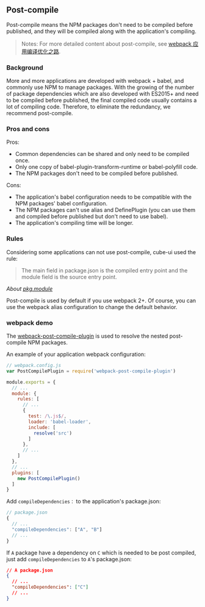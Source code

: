 ## Post-compile

Post-compile means the NPM packages don't need to be compiled before published, and they will be compiled along with the application's compiling.

> Notes: For more detailed content about post-compile, see [webpack 应用编译优化之路](https://github.com/DDFE/DDFE-blog/issues/23).

### Background

More and more applications are developed with webpack + babel, and commonly use NPM to manage packages. With the growing of the number of package dependencies which are also developed with ES2015+ and need to be compiled before published, the final compiled code usually contains a lot of compiling code. Therefore, to eliminate the redundancy, we recommend post-compile.

### Pros and cons

Pros:

- Common dependencies can be shared and only need to be compiled once.
- Only one copy of babel-plugin-transform-runtime or babel-polyfill code.
- The NPM packages don't need to be compiled before published.

Cons:

- The application's babel configuration needs to be compatible with  the NPM packages' babel configuration.
- The NPM packages can't use alias and DefinePlugin (you can use them and compiled before published but don't need to use babel).
- The application's compiling time will be longer.

### Rules

Considering some applications can not use post-compile, cube-ui used the rule:

> The main field in package.json is the compiled entry point and the module field is the source entry point.

_About [pkg.module](https://github.com/rollup/rollup/wiki/pkg.module)_

Post-compile is used by default if you use webpack 2+. Of course, you can use the webpack alias configuration to change the default behavior.

### webpack demo

The [webpack-post-compile-plugin](https://www.npmjs.com/package/webpack-post-compile-plugin) is used to resolve the nested post-compile NPM packages.

An example of your application webpack configuration:

```js
// webpack.config.js
var PostCompilePlugin = require('webpack-post-compile-plugin')

module.exports = {
  // ...
  module: {
    rules: [
      // ...
      {
        test: /\.js$/,
        loader: 'babel-loader',
        include: [
          resolve('src')
        ]
      },
      // ...
    ]
  },
  // ...
  plugins: [
    new PostCompilePlugin()
  ]
}
```

Add `compileDependencies：` to the application's package.json:

```js
// package.json
{
  // ...
  "compileDependencies": ["A", "B"]
  // ...
}
```


If `A` package have a dependency on `C` which is needed to be post compiled, just add `compileDependencies` to `A`'s  package.json:

```json
// A package.json
{
  // ...
  "compileDependencies": ["C"]
  // ...
}
```
